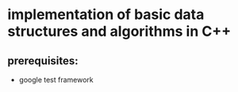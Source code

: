 # implementation of basic data structures and algorithms in C++

## prerequisites:
* google test framework
